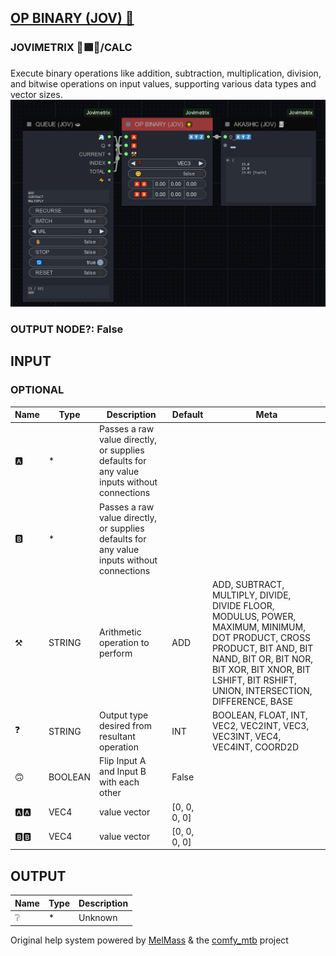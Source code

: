[OP BINARY (JOV) 🌟](https://github.com/Amorano/Jovimetrix-examples/blob/master/node/OP%20BINARY/OP%20BINARY.md)
---------------------------------------------------------------------------------------------------------------
### JOVIMETRIX 🔺🟩🔵/CALC
  
Execute binary operations like addition, subtraction, multiplication, division, and bitwise operations on input values, supporting various data types and vector sizes.  
![OP BINARY](https://raw.githubusercontent.com/Amorano/Jovimetrix-examples/master/node/OP%20BINARY/OP%20BINARY.png)
### OUTPUT NODE?: False
INPUT
-----
### OPTIONAL
| Name | Type | Description | Default | Meta |
| --- | --- | --- | --- | --- |
| 🅰️ | \* | Passes a raw value directly, or supplies defaults for any value inputs without connections |  |  |
| 🅱️ | \* | Passes a raw value directly, or supplies defaults for any value inputs without connections |  |  |
| ⚒️ | STRING | Arithmetic operation to perform | ADD | ADD, SUBTRACT, MULTIPLY, DIVIDE, DIVIDE FLOOR, MODULUS, POWER, MAXIMUM, MINIMUM, DOT PRODUCT, CROSS PRODUCT, BIT AND, BIT NAND, BIT OR, BIT NOR, BIT XOR, BIT XNOR, BIT LSHIFT, BIT RSHIFT, UNION, INTERSECTION, DIFFERENCE, BASE |
| ❓ | STRING | Output type desired from resultant operation | INT | BOOLEAN, FLOAT, INT, VEC2, VEC2INT, VEC3, VEC3INT, VEC4, VEC4INT, COORD2D |
| 🙃 | BOOLEAN | Flip Input A and Input B with each other | False |  |
| 🅰️🅰️ | VEC4 | value vector | [0, 0, 0, 0] |  |
| 🅱️🅱️ | VEC4 | value vector | [0, 0, 0, 0] |  |
OUTPUT
------
| Name | Type | Description |
| --- | --- | --- |
| ❔ | \* | Unknown |
Original help system powered by [MelMass](https://github.com/melMass) & the [comfy\_mtb](https://github.com/melMass/comfy_mtb) project